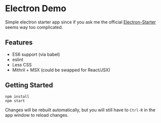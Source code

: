 # Electron Demo

Simple electron starter app since if you ask me the official [Electron-Starter](https://github.com/atom/electron-starter) seems way too complicated.  

## Features 

* ES6 support (via babel)
* eslint
* Less CSS
* Mithril + MSX (could be swapped for React/JSX)

## Getting Started

```
npm install
npm start
```
Changes will be rebuilt automatically, but you will still have to `Ctrl-R` 
in the app window to reload changes.
